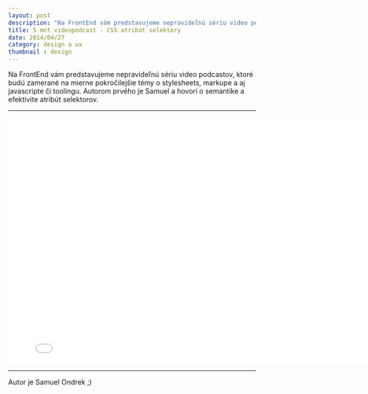 ```yaml
---
layout: post
description: "Na FrontEnd vám predstavujeme nepravideľnú sériu video podcastov, ktoré budú zamerané na mierne …"
title: 5 mnt videopodcast - CSS atribút selektory
date: 2014/04/27
category: design a ux
thumbnail : design
---
```


Na FrontEnd vám predstavujeme nepravideľnú sériu video podcastov, ktoré budú zamerané na mierne pokročilejšie témy
o stylesheets, markupe a aj javascripte či toolingu. Autorom prvého je Samuel a hovorí o semantike a efektivite atribút
selektorov.

---

<iframe src="//player.vimeo.com/video/107823151?color=ffffff" width="800" height="500" frameborder="0"
webkitallowfullscreen mozallowfullscreen allowfullscreen></iframe>

---

Autor je Samuel Ondrek ;)